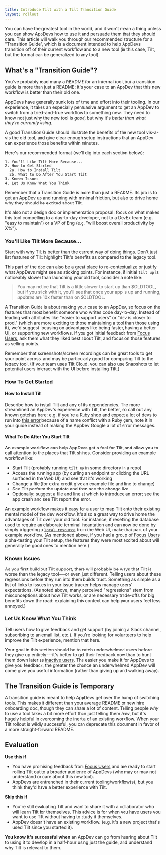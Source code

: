 ```yaml
---
title: Introduce Tilt with a Tilt Transition Guide
layout: rollout
---
```

You can have the greatest tool in the world, and it won't mean a thing unless you can show AppDevs how to use it and persuade them that they should care. This article will walk you through our recommended structure for a "Transition Guide", which is a document intended to help AppDevs transition off of their current workflow and to a new tool (in this case, Tilt, but the format can be generalized to any tool).

## What's a "Transition Guide"?

You've probably read many a README for an internal tool, but a transition guide is more than just a README: it's your case to an AppDev that this new workflow is better than their old one.

AppDevs have generally sunk lots of time and effort into their tooling. In our experience, it takes an especially persuasive argument to get an AppDev to switch from a tried-and-true workflow to something new. They need to know not just why the new tool is _good_, but why it's _better than what they're currently using_. 

A good Transition Guide should illustrate the benefits of the new tool vis-a-vis the old tool, and give clear enough setup instructions that an AppDev can experience those benefits within minutes.

Here's our recommended format (we'll dig into each section below):

```
1. You'll Like Tilt More Because...
2. How to Get Started
  2a. How to Install Tilt
  2b. What to Do After You Start Tilt
3. Known Issues
4. Let Us Know What You Think
```

Remember that a Transition Guide is more than just a README. Its job is to get an AppDev up and running with minimal friction, but also to drive home why they should be excited about Tilt.

It's also not a design doc or implementation proposal: focus on what makes this tool compelling to a day-to-day developer, not to a DevEx team (e.g. "easy to maintain") or a VP of Eng (e.g. "will boost overall productivity by X%").

### You'll Like Tilt More Because...

Start with why Tilt is better than the current way of doing things. Don't just list features of Tilt: highlight Tilt's benefits as compared to the legacy tool.

This part of the doc can also be a great place to re-contextualize or justify what AppDevs might see as sticking points. For instance, if initial `tilt up` is noticeably slower than launching your old tool, consider a note like:
> You may notice that Tilt is a little slower to start up than $OLDTOOL, but if you stick with it, you'll see that once your app is up and running, _updates_ are 10x faster than on $OLDTOOL.

A Transition Guide is about making your case to an AppDev, so focus on the features that most benefit someone who writes code day-to-day. Instead of leading with attributes like "easier to support users" or "dev is closer to prod." (which are more exciting to those maintaining a tool than those using it), we'd suggest focusing on advantages like being faster, having a better UI, or supporting new workflows. If you got initial feedback from [Focus Users](../rollout/focus), ask them what they liked best about Tilt, and focus on those features as selling points.

Remember that screenshots/screen recordings can be great tools to get your point across, and may be particularly good for comparing Tilt to the legacy tool. (If your team uses Tilt Cloud, you can also use [Snapshots](../snapshots) to let potential users interact with the UI before installing Tilt.)

### How To Get Started

#### How to Install Tilt
Describe how to install Tilt and any of its dependencies. The more streamlined an AppDev's experience with Tilt, the better, so call out any known gotchas here: e.g. if you're a Ruby shop and expect a lot of devs to run into [this error](../faq.html#q-when-i-run-tilt-version-i-see-template-engine-not-found-for-version-what-do-i-do) because of a name conflict with a Ruby gem, note it in your guide instead of making the AppDev Google a lot of error messages.

#### What To Do After You Start Tilt
An example workflow can help AppDevs get a feel for Tilt, and allow you to call attention to the places that Tilt shines. Consider providing an example workflow like:
* Start Tilt (probably running `tilt up` in some directory in a repo)
* Access the running app (by curling an endpoint or clicking the URL surfaced in the Web UI) and see that it's working
* Change a file (for extra credit give an example file and line to change)
* See Tilt perform the update and then see the change live
* Optionally: suggest a file and line at which to introduce an error; see the app crash and see Tilt report the error.

An example workflow makes it easy for a user to map Tilt onto their existing mental model of the dev workflow. It's also a great way to drive home the advantages of Tilt over your old tool. For instance, if resetting the database used to require an elaborate terminal incantation and can now be done by simply triggering a [`local_resource`](../local_resource) from the Web UI, make that part of your example workflow. (As mentioned above, if you had a group of [Focus Users](../rollout/focus) alpha-testing your Tilt setup, the features they were most excited about will generally be good ones to mention here.)

### Known Issues

As you first build out Tilt support, there will probably be ways that Tilt is worse than the legacy tool---or even just different. Telling users about these regressions before they run into them builds trust. Something as simple as a list of links to issues in your issue tracker helps manage users' expectations. (As noted above, many perceived "regressions" stem from misconceptions about how Tilt works, or are necessary trade-offs for big benefits down the road: explaining this context can help your users feel less annoyed.)

### Let Us Know What You Think

Tell users how to give feedback and get support (by joining a Slack channel, subscribing to an email list, etc.). If you're looking for volunteers to help improve the Tilt experience, mention that here.

Your goal in this section should be to catch underwhelmed users before they give up entirely---it's better to get their feedback now than to hunt them down later as [inactive users](../rollout/prioritize-inactive). The easier you make it for AppDevs to give you feedback, the greater the chance an underwhelmed AppDev will come give you useful information (rather than giving up and walking away).

## The Transition Guide is Temporary

A transition guide is meant to help AppDevs get over the hump of switching tools. This makes it different than your average README or new hire onboarding doc, though they can share a lot of content. Telling people _why_ to use a tool takes a bit more effort than just telling them _how_, but it's hugely helpful in overcoming the inertia of an existing workflow. When your Tilt rollout is wildly successful, you can deprecate this document in favor of a more straight-forward README.

## Evaluation

**Use this if**
* You have promising feedback from [Focus Users](../rollout/focus) and are ready to start rolling Tilt out to a broader audience of AppDevs (who may or may not understand or care about this new tool).
* AppDevs are entrenched in their current tooling/workflow(s), but you think they'd have a better experience with Tilt.

**Skip this if**
* You're still evaluating Tilt and want to share it with a collaborator who will learn Tilt for themselves. This advice is for when you have users you want to use Tilt without having to study it themselves.
* AppDev doesn't have an existing workflow. (e.g. it's a new project that's used Tilt since you started it).

**You know it's successful when** an AppDev can go from hearing about Tilt to using it to develop in a half-hour using just the guide, and understand why Tilt is relevant to them.
